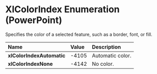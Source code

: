 
# XlColorIndex Enumeration (PowerPoint)

Specifies the color of a selected feature, such as a border, font, or fill.



|**Name**|**Value**|**Description**|
|:-----|:-----|:-----|
|**xlColorIndexAutomatic**|-4105|Automatic color.|
|**xlColorIndexNone**|-4142|No color.|
